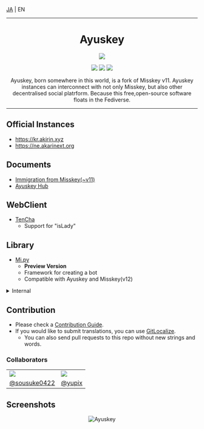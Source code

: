 [JA](README.md) | EN

----------------------------------------------------------------

<h1 align="center">Ayuskey</h1>

<div align="center">

[![][e2e-badge]][e2e-link]

[![][fork-of-badge]][fork-of-link]
[![][summaly-badge]][summaly-link]
[![][mfmjs-badge]][mfmjs-link]

Ayuskey, born somewhere in this world, is a fork of Misskey v11.
Ayuskey instances can interconnect with not only Misskey, but also other decentralised social platrform. Because this free,open-source software floats in the Fediverse. 
	
</div>
	
----------------------------------------------------------------

## Official Instances

* <https://kr.akirin.xyz>
* <https://ne.akarinext.org>

## Documents

* [Immigration from Misskey(~v11)](https://github.com/sousuke0422/notes/blob/master/misskey/migrate-misskey-to-ayuskey.md)
* [Ayuskey Hub](https://ayuskey-hub.readthedocs.io/)

## WebClient
* [TenCha](https://github.com/coke12103/TenCha)
  * Support for "isLady"

## Library

* [Mi.py](https://github.com/yupix/Mi.py)
  * **Preview Version**
  * Framework for creating a bot
  * Compatible with Ayuskey and Misskey(v12)

<details>
<summary>Internal</summary>

* [@ayuskey/summaly](https://github.com/TeamBlackCrystal/summaly)
  * summaly is improved a little bit

</details>

## Contribution

* Please check a [Contribution Guide](CONTRIBUTING.md).
* If you would like to submit translations, you can use [GitLocalize](https://gitlocalize.com/repo/6356).
  * You can also send pull requests to this repo without new strings and words.

### Collaborators

<table>
 <tr>
  <td><img src="https://avatars.githubusercontent.com/u/33174568?s=120&v=4"></img></td>
	<td><img src="https://avatars.githubusercontent.com/u/50538210?s=120&v=4"></img></td>
 </tr>
 <tr>
  <td align="center"><a href="https://github.com/sousuke0422">@sousuke0422</a></td>
	<td align="center"><a href="https://github.com/yupix">@yupix</a></td>
 </tr>
</table>

## Screenshots

<p align="center">
  <img src="https://s3.akarinext.org/assets/*/ayuskey-desk-3.png" alt="Ayuskey">
</p>

[e2e-link]:      https://github.com/TeamBlackCrystal/misskey/actions/workflows/e2e.yml
[e2e-badge]:     https://img.shields.io/github/workflow/status/TeamBlackCrystal/misskey/Ayuskey%20E2E%20Test?label=E2E%20Test&style=flat-square
[fork-of-link]:  https://github.com/syuilo/misskey/tree/v11
[fork-of-badge]: https://img.shields.io/badge/fork%20of-misskey--dev%2Fmisskey-important.svg?style=flat-square
[summaly-link]:  https://www.npmjs.com/package/@ayuskey/summaly
[summaly-badge]: https://img.shields.io/badge/summaly-%40ayuskey%2Fsummaly-blue.svg?style=flat-square
[mfmjs-link]:    https://github.com/TeamBlackCrystal/misskey/issues/222
[mfmjs-badge]:   https://img.shields.io/badge/mfm.js-none(%23222)-blue.svg?style=flat-square
